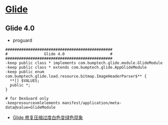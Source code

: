 # [Glide](https://github.com/bumptech/glide)


##  Glide 4.0

- proguard

```proguard
###############################################
#                Glide 4.0                    #
###############################################
-keep public class * implements com.bumptech.glide.module.GlideModule
-keep public class * extends com.bumptech.glide.AppGlideModule
-keep public enum com.bumptech.glide.load.resource.bitmap.ImageHeaderParser$** {
  **[] $VALUES;
  public *;
}

# for DexGuard only
-keepresourcexmlelements manifest/application/meta-data@value=GlideModule
```


- [Glide 修复压缩过度白色变绿色现象](http://blog.mjtown.cn/blogs/104)
